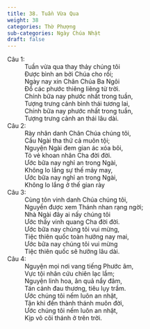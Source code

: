 ```yaml
---
title: 38. Tuần Vừa Qua
weight: 38
categories: Thờ Phượng
sub-categories: Ngày Chúa Nhật
draft: false
---
```

<dl><dt>Câu 1:</dt><dd data-verse="1">Tuần vừa qua thay thảy chúng tôi <br/>Được bình an bởi Chúa cho rồi; <br/>Ngày nay xin Chân Chúa Ba Ngôi <br/>Đổ các phước thiêng liêng từ trời. <br/>Chính bữa nay phước nhất trong tuần, <br/>Tượng trưng cảnh bình thái tương lai, <br/>Chính bữa nay phước nhất trong tuần, <br/>Tượng trưng cảnh an thái lâu dài. </dd><dt>Câu 2:</dt><dd data-verse="2">Rày nhân danh Chân Chúa chúng tôi, <br/>Cầu Ngài tha thứ cả muôn tội; <br/>Nguyện Ngài đem gian ác xóa bôi, <br/>Tỏ vẻ khoan nhân Cha đời đời. <br/>Ước bữa nay nghỉ an trong Ngài, <br/>Không lo lắng sự thế mảy may, <br/>Ước bữa nay nghỉ an trong Ngài, <br/>Không lo lắng ở thế gian rày </dd><dt>Câu 3:</dt><dd data-verse="3">Cùng tôn vinh danh Chúa chúng tôi, <br/>Nguyền được xem Thánh nhan rạng ngời; <br/>Nhà Ngài đây ai nấy chúng tôi <br/>Ước thấy vinh quang Cha đời đời. <br/>Ước bữa nay chúng tôi vui mừng, <br/>Tiệc thiên quốc toàn hưởng nay mai, <br/>Ước bữa nay chúng tôi vui mừng <br/>Tiệc thiên quốc sẽ hưởng lâu dài. </dd><dt>Câu 4:</dt><dd data-verse="4">Nguyện mọi nơi vang tiếng Phước âm, <br/>Vực tội nhân cứu chiên lạc lầm; <br/>Nguyện linh hoa, ân quả nẩy đâm, <br/>Tán cảnh đau thương, tiêu lụy trầm. <br/>Ước chúng tôi nếm luôn an nhật, <br/>Tận khi đến thành thánh muôn đời, <br/>Ước chúng tôi nếm luôn an nhật, <br/>Kịp vô cõi thánh ở trên trời. </dd></dl>
